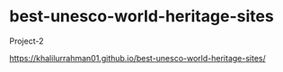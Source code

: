 # best-unesco-world-heritage-sites
Project-2

https://khalilurrahman01.github.io/best-unesco-world-heritage-sites/
